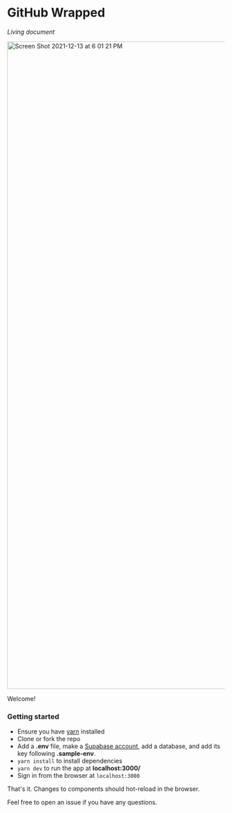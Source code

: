 # GitHub Wrapped
_Living document_

<img width="1501" alt="Screen Shot 2021-12-13 at 6 01 21 PM" src="https://user-images.githubusercontent.com/36117635/145904521-cd99dd9d-8a67-4d93-908d-3bc38b00777e.png">

Welcome!

### Getting started

- Ensure you have [yarn](https://classic.yarnpkg.com/lang/en/docs/install/#mac-stable) installed
- Clone or fork the repo
- Add a **.env** file, make a [Supabase account](https://supabase.com/), add a database, and add its key following **.sample-env**.
- `yarn install` to install dependencies
- `yarn dev` to run the app at **localhost:3000/**
- Sign in from the browser at `localhost:3000`

That's it. Changes to components should hot-reload in the browser.

Feel free to open an issue if you have any questions.
